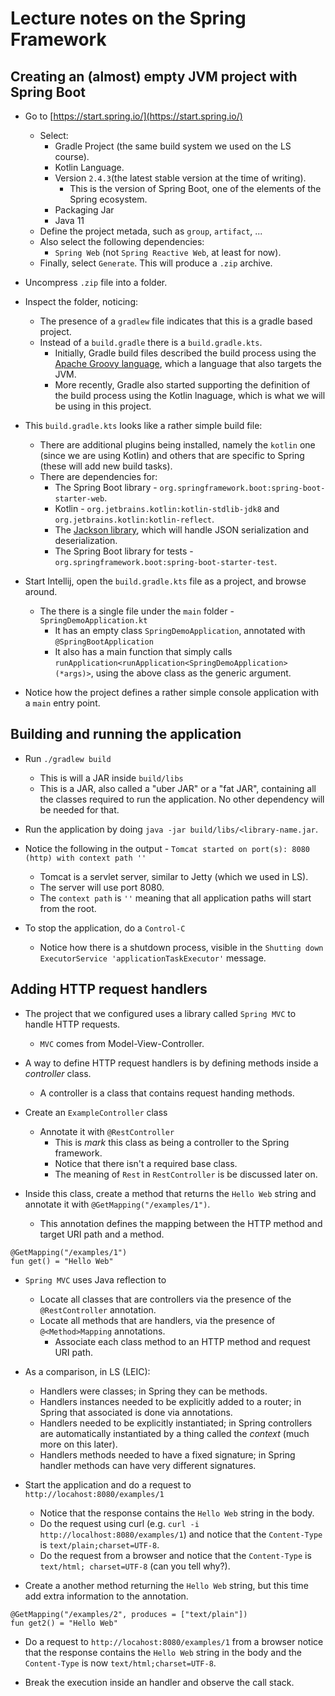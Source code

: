# Lecture notes on the Spring Framework

## Creating an (almost) empty JVM project with Spring Boot

- Go to [https://start.spring.io/](https://start.spring.io/)
  - Select:
    - Gradle Project (the same build system we used on the LS course).
    - Kotlin Language.
    - Version `2.4.3`(the latest stable version at the time of writing).
      - This is the version of Spring Boot, one of the elements of the Spring ecosystem.
    - Packaging Jar
    - Java 11
  - Define the project metada, such as `group`, `artifact`, ...
  - Also select the following dependencies:
    - `Spring Web` (not `Spring Reactive Web`, at least for now).
  - Finally, select `Generate`. This will produce a `.zip` archive.

- Uncompress `.zip` file into a folder.
- Inspect the folder, noticing:
  - The presence of a `gradlew` file indicates that this is a gradle based project.
  - Instead of a `build.gradle` there is a `build.gradle.kts`.
    - Initially, Gradle build files described the build process using the [Apache Groovy language](https://groovy-lang.org/), which a language that also targets the JVM.
    - More recently, Gradle also started supporting the definition of the build process using the Kotlin lnaguage, which is what we will be using in this project.
- This `build.gradle.kts` looks like a rather simple build file:
  - There are additional plugins being installed, namely the `kotlin` one (since we are using Kotlin) and others that are specific to Spring (these will add new build tasks).
  - There are dependencies for:
    - The Spring Boot library - `org.springframework.boot:spring-boot-starter-web`.
    - Kotlin - `org.jetbrains.kotlin:kotlin-stdlib-jdk8` and `org.jetbrains.kotlin:kotlin-reflect`.
    - The [Jackson library](https://github.com/FasterXML/jackson), which will handle JSON serialization and deserialization.
    - The Spring Boot library for tests - `org.springframework.boot:spring-boot-starter-test`.

- Start Intellij, open the `build.gradle.kts` file as a project, and browse around.
  - The there is a single file under the `main` folder - `SpringDemoApplication.kt`
    - It has an empty class `SpringDemoApplication`, annotated with `@SpringBootApplication`
    - It also has a main function that simply calls `runApplication<runApplication<SpringDemoApplication>(*args)>`, using the above class as the generic argument.

- Notice how the project defines a rather simple console application with a `main` entry point.

## Building and running the application

- Run `./gradlew build`
  - This is will a JAR inside `build/libs`
  - This is a JAR, also called a "uber JAR" or a "fat JAR", containing all the classes required to run the application. No other dependency will be needed for that.

- Run the application by doing `java -jar build/libs/<library-name.jar`.
- Notice the following in the output - `Tomcat started on port(s): 8080 (http) with context path ''`
  - Tomcat is a servlet server, similar to Jetty (which we used in LS). 
  - The server will use port 8080. 
  - The `context path` is `''` meaning that all application paths will start from the root.
- To stop the application, do a `Control-C`
  - Notice how there is a shutdown process, visible in the `Shutting down ExecutorService 'applicationTaskExecutor'` message.

## Adding HTTP request handlers

- The project that we configured uses a library called `Spring MVC` to handle HTTP requests.
  - `MVC` comes from Model-View-Controller.
- A way to define HTTP request handlers is by defining methods inside a _controller_ class.
  - A controller is a class that contains request handing methods.
- Create an `ExampleController` class
  - Annotate it with `@RestController`
    - This is _mark_  this class as being a controller to the Spring framework.
    - Notice that there isn't a required base class.
    - The meaning of `Rest` in `RestController` is be discussed later on.

- Inside this class, create a method that returns the `Hello Web` string and annotate it with `@GetMapping("/examples/1")`.
  - This annotation defines the mapping between the HTTP method and target URI path and a method.

```
@GetMapping("/examples/1")
fun get() = "Hello Web"
```
  
- `Spring MVC` uses Java reflection to 
  - Locate all classes that are controllers via the presence of the `@RestController` annotation.
  - Locate all methods that are handlers, via the presence of `@<Method>Mapping` annotations.
    - Associate each class method to an HTTP method and request URI path.

- As a comparison, in LS (LEIC):
  - Handlers were classes; in Spring they can be methods.
  - Handlers instances needed to be explicitly added to a router; in Spring that associated is done via annotations.
  - Handlers needed to be explicitly instantiated; in Spring controllers are automatically instantiated by a thing called the _context_ (much more on this later).
  - Handlers methods needed to have a fixed signature; in Spring handler methods can have very different signatures.

- Start the application and do a request to `http://locahost:8080/examples/1`
  - Notice that the response contains the `Hello Web` string in the body.
  - Do the request using curl (e.g. `curl -i http://localhost:8080/examples/1`) and notice that the `Content-Type` is `text/plain;charset=UTF-8`.
  - Do the request from a browser and notice that the `Content-Type` is `text/html; charset=UTF-8` (can you tell why?).

- Create a another method returning the `Hello Web` string, but this time add extra information to the annotation.

```
@GetMapping("/examples/2", produces = ["text/plain"])
fun get2() = "Hello Web"
```

- Do a request to `http://locahost:8080/examples/1` from a browser notice that the response contains the `Hello Web` string in the body and the `Content-Type` is now `text/html;charset=UTF-8`.

- Break the execution inside an handler and observe the call stack.
